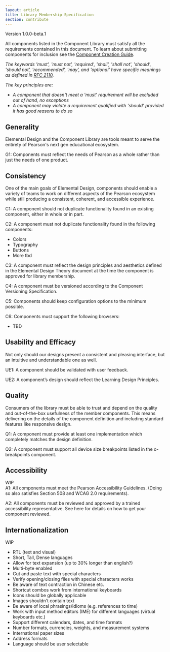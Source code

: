 ```yaml
---
layout: article
title: Library Membership Specification
section: contribute
---
```


Version 1.0.0-beta.1

All components listed in the Component Library must satisfy all the requirements contained in this document. To learn about submitting components for inclusion see the [Component Creation Guide][creation-guide].

*The keywords 'must', 'must not', 'required', 'shall', 'shall not', 'should', 'should not', 'recommended', 'may', and 'optional' have specific meanings as defined in [RFC 2110][rfc].*

*The key principles are:*

- *A component that doesn't meet a 'must' requirement will be excluded out of hand, no exceptions*
- *A component may violate a requirement qualified with 'should' provided it has good reasons to do so*


## Generality

<aside>Elemental Design and the Component Library are tools meant to serve the entirety of Pearson's next gen educational ecosystem.</aside>

G1: Components must reflect the needs of Pearson as a whole rather than just the needs of one product.


## Consistency

<aside>One of the main goals of Elemental Design, components should enable a variety of teams to work on different aspects of the Pearson ecosystem while still producing a consistent, coherent, and accessible experience.</aside>

C1: A component should not duplicate functionality found in an existing component, either in whole or in part.

C2: A component must not duplicate functionality found in the following components:

- Colors
- Typography
- Buttons
- More tbd

C3: A component must reflect the design principles and aesthetics defined in the Elemental Design Theory document at the time the component is approved for library membership.

C4: A component must be versioned according to the Component Versioning Specification.

C5: Components should keep configuration options to the minimum possible.

C6: Components must support the following browsers:

- TBD


## Usability and Efficacy

<aside>Not only should our designs present a consistent and pleasing interface, but an intuitive and understandable one as well.</aside>

UE1: A component should be validated with user feedback.

UE2: A component’s design should reflect the Learning Design Principles.


## Quality

<aside>Consumers of the library must be able to trust and depend on the quality and out-of-the-box usefulness of the member components. This means delivering on the details of the component definition and including standard features like responsive design.</aside>

Q1: A component must provide at least one implementation which completely matches the design definition.

Q2: A component must support all device size breakpoints listed in the o-breakpoints component.


## Accessibility

<aside>WIP</aside>
A1: All components must meet the Pearson Accessibility Guidelines. (Doing so also satisfies Section 508 and WCAG 2.0 requirements).

A2: All components must be reviewed and approved by a trained accessibility representative. See here for details on how to get your component reviewed.


## Internationalization

<aside>WIP</aside>

- RTL (text and visual)
- Short, Tall, Dense languages
- Allow for text expansion (up to 30% longer than english?)
- Multi-byte enabled
- Cut and paste text with special characters
- Verify opening/closing files with special characters works
- Be aware of text contraction in Chinese etc.
- Shortcut combos work from international keyboards
- Icons should be globally applicable
- Images shouldn’t contain text
- Be aware of local phrasings/idioms (e.g. references to time)
- Work with input method editors (IME) for different languages (virtual keyboards etc.)
- Support different calendars, dates, and time formats
- Number formats, currencies, weights, and measurement systems
- International paper sizes
- Address formats
- Language should be user selectable

[creation-guide]: #
[rfc]: http://www.ietf.org/rfc/rfc2119.txt

